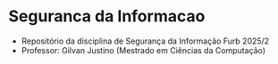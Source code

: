 ﻿# Seguranca da Informacao

- Repositório da disciplina de Segurança da Informação Furb 2025/2
- Professor: Gilvan Justino (Mestrado em Ciências da Computação)
